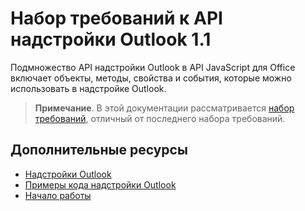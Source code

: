 

# Набор требований к API надстройки Outlook 1.1

Подмножество API надстройки Outlook в API JavaScript для Office включает объекты, методы, свойства и события, которые можно использовать в надстройке Outlook.

> **Примечание**. В этой документации рассматривается [набор требований](tutorial-api-requirement-sets.md), отличный от последнего набора требований. 

## Дополнительные ресурсы

- [Надстройки Outlook](../../docs/outlook/outlook-add-ins.md)
- [Примеры кода надстройки Outlook](https://dev.outlook.com/MailAppsGettingStarted/Samples)
- [Начало работы](https://dev.outlook.com/MailAppsGettingStarted/GetStarted)
